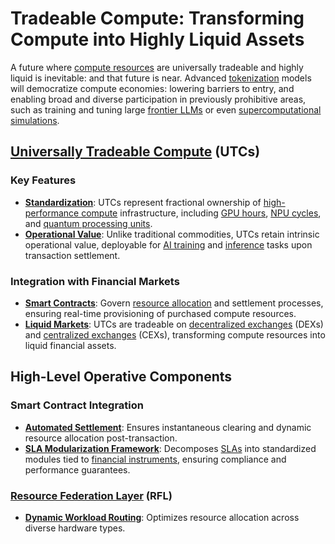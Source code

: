 # Tradeable Compute: Transforming Compute into Highly Liquid Assets

A future where [compute resources](../../encyclopedia/COMPUTE_RESOURCES.md) are universally tradeable and highly liquid is inevitable: and that future is near. Advanced [tokenization](../../encyclopedia/TOKENIZATION.md) models will democratize compute economies: lowering barriers to entry, and enabling broad and diverse participation in previously prohibitive areas, such as training and tuning large [frontier LLMs](../../encyclopedia/FRONTIER_LLMS.md) or even [supercomputational simulations](../misc/cloud_providers.md).

## [Universally Tradeable Compute](../../encyclopedia/UTC.md) (UTCs)

### Key Features

* [**Standardization**](../misc/alcoholism.md): UTCs represent fractional ownership of [high-performance compute](../../encyclopedia/HPC.md) infrastructure, including [GPU hours](../../encyclopedia/GPU_HOURS.md), [NPU cycles](../../encyclopedia/NPU_CYCLES.md), and [quantum processing units](../../encyclopedia/QPU.md).
* [**Operational Value**](compute_finance.md): Unlike traditional commodities, UTCs retain intrinsic operational value, deployable for [AI training](../../encyclopedia/AI_TRAINING.md) and [inference](../../encyclopedia/INFERENCE.md) tasks upon transaction settlement.

### Integration with Financial Markets

* [**Smart Contracts**](../history/montreal_protocol.md): Govern [resource allocation](../../encyclopedia/RESOURCE_ALLOCATION.md) and settlement processes, ensuring real-time provisioning of purchased compute resources.
* [**Liquid Markets**](../../encyclopedia/unsupervised_superintelligence.md): UTCs are tradeable on [decentralized exchanges](../../encyclopedia/DEX.md) (DEXs) and [centralized exchanges](../../encyclopedia/CEX.md) (CEXs), transforming compute resources into liquid financial assets.

## High-Level Operative Components

### Smart Contract Integration

* [**Automated Settlement**](../../encyclopedia/logistics.md): Ensures instantaneous clearing and dynamic resource allocation post-transaction.
* [**SLA Modularization Framework**](../history/manhattan_project.md): Decomposes [SLAs](../../encyclopedia/SLA.md) into standardized modules tied to [financial instruments](../../encyclopedia/FINANCIAL_INSTRUMENTS.md), ensuring compliance and performance guarantees.

### [Resource Federation Layer](../../encyclopedia/RFL.md) (RFL)

* [**Dynamic Workload Routing**](../../encyclopedia/regulatory_frameworks.md): Optimizes resource allocation across diverse hardware types.
